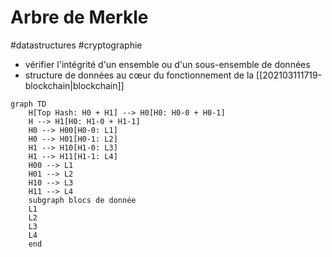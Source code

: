 # Arbre de Merkle

#datastructures #cryptographie

- vérifier l'intégrité d'un ensemble ou d'un sous-ensemble de données
- structure de données au cœur du fonctionnement de la [[202103111719-blockchain|blockchain]]

```mermaid
graph TD
	H[Top Hash: H0 + H1] --> H0[H0: H0-0 + H0-1]
	H --> H1[H0: H1-0 + H1-1]
	H0 --> H00[H0-0: L1]
	H0 --> H01[H0-1: L2]
	H1 --> H10[H1-0: L3]
	H1 --> H11[H1-1: L4]
	H00 --> L1
	H01 --> L2
	H10 --> L3
	H11 --> L4
	subgraph blocs de donnée
	L1
	L2
	L3
	L4
	end
```
